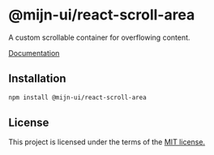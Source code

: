 # @mijn-ui/react-scroll-area

A custom scrollable container for overflowing content.

[Documentation](https://mijn-ui.vercel.app/docs/components/scroll-area)

## Installation

```sh
npm install @mijn-ui/react-scroll-area
```

## License

This project is licensed under the terms of the [MIT license.](https://github.com/mijn-ui/mijn-ui-react/blob/main/LICENSE)
